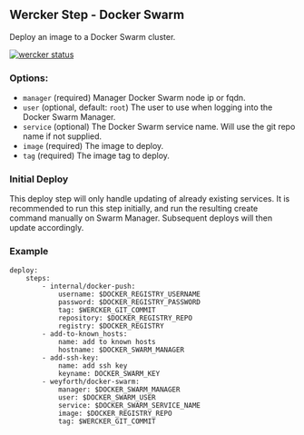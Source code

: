 ## Wercker Step - Docker Swarm

Deploy an image to a Docker Swarm cluster.

[![wercker status](https://app.wercker.com/status/9d35e3c6afc4d7d5afd4c8624b05543a/m "wercker status")](https://app.wercker.com/project/bykey/9d35e3c6afc4d7d5afd4c8624b05543a)

### Options:

- `manager` (required) Manager Docker Swarm node ip or fqdn.
- `user` (optional, default: `root`) The user to use when logging into the Docker Swarm Manager.
- `service` (optional) The Docker Swarm service name. Will use the git repo name if not supplied.
- `image` (required) The image to deploy.
- `tag` (required) The image tag to deploy.

### Initial Deploy

This deploy step will only handle updating of already existing services. It is recommended to run this step initially, and run the resulting create command manually on Swarm Manager. Subsequent deploys will then update accordingly.

### Example

```
deploy:
    steps:
        - internal/docker-push:
            username: $DOCKER_REGISTRY_USERNAME
            password: $DOCKER_REGISTRY_PASSWORD
            tag: $WERCKER_GIT_COMMIT
            repository: $DOCKER_REGISTRY_REPO
            registry: $DOCKER_REGISTRY
        - add-to-known_hosts:
            name: add to known hosts
            hostname: $DOCKER_SWARM_MANAGER
        - add-ssh-key:
            name: add ssh key
            keyname: DOCKER_SWARM_KEY
        - weyforth/docker-swarm:
            manager: $DOCKER_SWARM_MANAGER
            user: $DOCKER_SWARM_USER
            service: $DOCKER_SWARM_SERVICE_NAME
            image: $DOCKER_REGISTRY_REPO
            tag: $WERCKER_GIT_COMMIT
```
